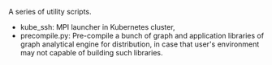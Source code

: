 A series of utility scripts.

- kube_ssh: MPI launcher in Kubernetes cluster,
- precompile.py: Pre-compile a bunch of graph and application libraries of graph analytical engine for distribution, in case that user's environment may not capable of building such libraries.
